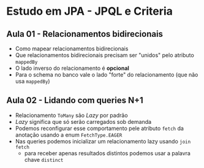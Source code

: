 # Estudo em JPA - JPQL e Criteria

## Aula 01 - Relacionamentos bidirecionais
- Como mapear relacionamentos bidirecionais
- Que relacionamentos bidirecionais precisam ser "unidos" pelo atributo `mappedBy`
- O lado inverso do relacionamento é **opcional**
- Para o schema no banco vale o lado "forte" do relacionamento (que não usa `mappedBy`)

## Aula 02 - Lidando com queries N+1
- Relacionamento `ToMany` são *Lazy* por padrão
- *Lazy* significa que só serão carregados sob demanda
- Podemos reconfigurar esse comportamento pele atributo `fetch` da anotação usando a enum `FetchType.EAGER`
- Nas queries podemos inicializar um relacionamento lazy usando `join fetch`
  - para receber apenas resultados distintos podemos usar a palavra chave `distinct`
 
